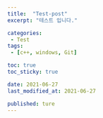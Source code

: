 ```yaml
---
title:  "Test-post"
excerpt: "테스트 입니다."

categories:
 - Test
tags:
 - [c++, windows, Git]

toc: true
toc_sticky: true

date: 2021-06-27
last_modified_at: 2021-06-27

published: ture
---
```


